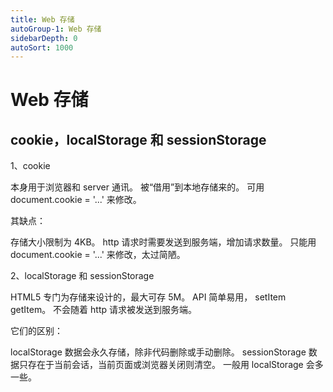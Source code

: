 ```yaml
---
title: Web 存储
autoGroup-1: Web 存储
sidebarDepth: 0
autoSort: 1000
---
```


# Web 存储

## cookie，localStorage 和 sessionStorage

1、cookie

本身用于浏览器和 server 通讯。
被“借用”到本地存储来的。
可用 document.cookie = '...' 来修改。

其缺点：

存储大小限制为 4KB。
http 请求时需要发送到服务端，增加请求数量。
只能用 document.cookie = '...' 来修改，太过简陋。

2、localStorage 和 sessionStorage

HTML5 专门为存储来设计的，最大可存 5M。
API 简单易用， setItem getItem。
不会随着 http 请求被发送到服务端。

它们的区别：

localStorage 数据会永久存储，除非代码删除或手动删除。
sessionStorage 数据只存在于当前会话，当前页面或浏览器关闭则清空。
一般用 localStorage 会多一些。